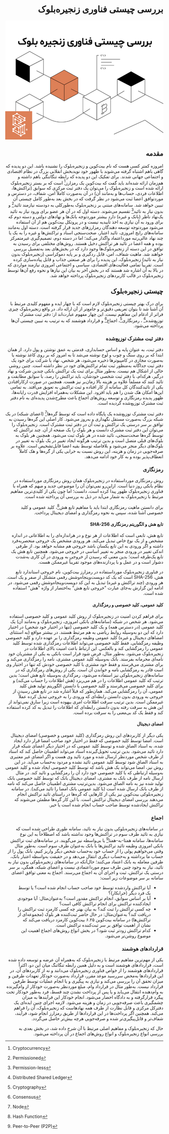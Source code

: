 <div dir="rtl">

# بررسی چیستی فناوری زنجیره‌بلوک

![Image](3.jpeg)
  
## مقدمه
  
امروزه کمتر کسی هست که نام بیت‌کوین و زنجیره‌بلوک را نشنیده باشد. این دو پدیده که گاهی باهم اشتباه گرفته می‌شوند با ظهور خود نویدبخش انقلابی بزرگ در نظام اقتصادی و اجتماعی جهانی شدند. برای تفکیک این دو پدیده که رابطه تنگاتنگی باهم داشته و هم‌زمان ارائه شده‌اند باید گفت که بیت‌کوین یک رمزارز[^1] است که بر بستر زنجیره‌بلوک ارائه شده است و زنجیره‌بلوک را می‌توان یک دفتر ثبت مرکزی که سوابق (تراکنش‌ها، اطلاعات فردی، حساب‌ها و به‌مانند آن) در آن به‌صورت کاملاً امن، شفاف، در دسترس و موردتوافق اعضا ثبت می‌شود در نظر گرفت که در بخش بعد به‌طور کامل چیستی آن تبیین خواهد شد. سامانه‌های مبتنی بر زنجیره‌بلوک به‌طورکلی به دودسته نیازمند تائید[^2] و بدون نیاز به تائید[^3]  تقسیم می‌شوند. دسته اول که در آن هر عضو برای ورود نیاز به تائید یک‌نهاد ناظر (بانک و غیره) دارد بیشتر موردتوجه بانک‌ها و نهادهای دولتی و دسته دوم که برای ورود به آن نیازی به اخذ تأییدیه نیست و در پروتکل بیت‌کوین هم از آن استفاده می‌شود موردتوجه توسعه دهندگان رمزارزهای جدید قرار گرفته است. دسته اول به‌مانند سامانه‌های رایج امروزی، تائید اعتبار، صحت‌سنجی اسناد و تراکنش‌ها و غیره را به یک یا چند ‌نهاد عالی‌رتبه مورداعتماد واگذار می‌کند؛ اما در دسته دوم، تصمیم‌گیری غیرمتمرکز بوده و همه اعضا در تائید هر تراکنش دخیل هستند. روش‌های مختلفی برای رسیدن به توافق در این دسته از زنجیره‌بلوک‌ها وجود دارد که در بخش‌های بعد به‌تفصیل بررسی خواهند شد. ماهیت شفاف، امن، قابل ردگیری و بر پایه دموکراسی (زنجیره‌بلوک بدون نیاز به تائید) زنجیره‌بلوک، این پدیده را برای هر صنعتی جذاب و قابل پیاده‌سازی کرده است. تقریباً تمامی فعالیت‌های اقتصادی، سیاسی و اجتماعی امروزی نیازمند مواردی که در بالا به آن اشاره شد هستند که در بخش آخر به بیان این نیازها و نحوه رفع آن‌ها توسط زنجیره‌بلوک در قالب کاربردهای زنجیره‌بلوک پرداخته خواهد شد.

## چیستی زنجیره‌بلوک
  
برای درک بهتر چیستی زنجیره‌بلوک لازم است که با چهار ایده و مفهوم کلیدی مرتبط با آن آشنا شد تا بتوان تعریفی دقیق‌تر و جامع‌تر از آن ارائه داد. در واقع زنجیره‌بلوک چیزی فراتر از ادغام این مفاهیم نیست. این چهار مفهوم عبارت‌اند از: دفتر ثبت مشترک توزیع‌شده[^4] ، رمزنگاری[^5]، اجماع[^6] و قرارداد هوشمند که به ترتیب به تبیین چیستی آن‌ها پرداخته می‌شود.

### دفتر ثبت مشترک توزیع‌شده

دفتر ثبت، به عنوان پایه و اساس حسابداری، قدمتی به عمق نوشتن و پول دارد. از همان ابتدا که بر روی سنگ و چوب و لوح نوشته می‌شد تا به امروز که بر روی کاغذ نوشته یا به‌صورت مجازی در کامپیوترها ذخیره می‌شود، هر شخص، نهاد یا شرکت برای خود یک دفتر ثبت جداگانه به‌منظور ثبت تمام تراکنش‌های خود در نظر داشته است. چنین روشی خالی از اشکال هم نیست. به‌طور مثال برای ثبت یک تراکنش بانکی چندین شرکت و نهاد درگیر، هرکدام، با دفتر ثبت شخصی خودشان، باید تراکنش را رصد، با سوابق مطابقت و تائید کنند که مسلماً علاوه بر هزینه بالا زمان‌بر نیز هست. همچنین در صورت ازکارافتادن یکی از تائید‌کنندگان کل سامانه از کار افتاده و ثبت تراکنش به تعویق می‌افتد. به تمامی این‌ها امکان هک شدن را هم باید افزود. این مشکلات به‌همراه افزایش قدرت رایانه‌ها، ظهور پدیده رمزنگاری و توسعه روش‌های اجماع باعث مطرح‌شدن پدیده‌ای به نام دفتر ثبت مشترک توزیع‌شده گردیده است.
  
دفتر ثبت مشترک توزیع‌شده یک پایگاه داده است که توسط گره‌ها[^7] (اعضای شبکه) در یک شبکه بزرگ به‌صورت مستقل نگهداری و به‌روز می‌شود. کار اصلی این گره‌ها رسیدن به توافق بر سر درستی یک تراکنش و ثبت آن در دفتر ثبت مشترک است. زنجیره‌بلوک را می‌توان این دفتر ثبت مشترک دانست و هر بلوک را یک صفحه از آن. چند تراکنش که توسط گره‌ها صحت‌سنجی، تائید شده در هر بلوک ثبت می‌شود. همچنین هر بلوک به بلوک‌های قبلی متصل است و بدین ترتیب هرگونه ایجاد تغییر در یک بلوک به تغییر در بلوک‌های دیگر منجر می‌شود و بلافاصله توسط بقیه اعضا قابل‌تشخیص است. علاوه بر صرفه‌جویی در زمان و هزینه، این روش نسبت به خرابی یکی از گره‌ها و هک کاملاً انعطاف‌پذیر بوده و به کار خود ادامه می‌دهد.
  
### رمزنگاری

روش رمزنگاری مورداستفاده در زنجیره‌بلوک همان روش رمزنگاری مورداستفاده در نظام بانکی روز دنیا است. ازاین‌رو نمی‌توان آن را موضوعی جدید و مبهم که همراه با فناوری زنجیره‌بلوک ظهور پیدا کرده است، دانست؛ اما چون یکی از کلیدی‌ترین مفاهیم مرتبط با زنجیره‌بلوک به شمار می‌آید در ذیل به بررسی آن پرداخته شده است.
  
برای دانستن ماهیت رمزنگاری ابتدا باید با مفاهیم تابع هش[^8]، کلید عمومی و کلید خصوصی آشنا شده، سپس به نحوه رمزگذاری و امضای دیجیتال پرداخت.
  
#### تابع هش و الگوریتم رمزنگاری SHA-256
  
تابع هش، تابعی است که اطلاعات از هر نوع و در هراندازه‌ای را به اطلاعاتی در اندازه مشخص و از یک نوع خاص تبدیل می‌کند. هر ورودی مشخص یک خروجی منحصربه‌فرد داشته و اگر ورودی به این تابع یکسان باشد خروجی هم مشابه خواهد بود. از طرفی اندکی تغییر در ورودی منجر به تغییر اساسی در خروجی می‌شود. همچنین تابع هش یک تابع یک‌طرفه است؛ بدین معنی که رسیدن از خروجی به ورودی در آن کاری به‌شدت دشوار است و در عمل و با پردازنده‌های موجود تقریباً غیرممکن هست.

در فناوری زنجیره‌بلوک مورداستفاده در رمزارز بیت‌کوین، نام خروجی استاندارد تابع هش، SHA-256  است که یک کد دویست‌وپنجاه‌وشش رقمی متشکل از صفر و یک است. هر ورودی (چند تراکنش و غیره) تبدیل به این کد دویست‌وپنجاه‌وشش رقمی می‌شود. در ادامه این گزارش به‌جای عبارت "خروجی تابع هش" به‌اختصار از واژه "هش" استفاده شده است.
  
#### کلید عمومی، کلید خصوصی و رمزگذاری

برای فراهم کردن امنیت در زنجیره‌بلوک از روش کلید عمومی و کلید خصوصی استفاده می‌شود. هر شخص در شبکه (سامانه‌های بانکی امروزی، زنجیره‌بلوک و به‌مانند آن) یک کلید عمومی (در دسترس همه) و یک کلید خصوصی (تنها در اختیار خود شخص) در اختیار دارد که این دو به‌وسیله روابط ریاضی به هم مرتبط هستند. در بیشتر مواقع (به استثتای امضاهای دیجیتال و غیره) کلید عمومی وظیفه رمزگذاری را بر عهده دارد و کلید خصوصی وظیفه رمزگشایی. فقط کلید خصوصی می‌تواند اطلاعات رمزگذاری شده توسط کلید عمومی را رمزگشایی کند و بالعکس. این ارتباط باعث امنیت بالای اطلاعات در زنجیره‌بلوک می‌شود. به‌طور مثال، فرض شود قرار است بانکی به یکی از مشتریان خود نامه‌ای محرمانه بفرستد. بانک به‌وسیله کلید عمومی مشتری، نامه را رمزگذاری می‌کند و برای مشتری می‌فرستد و فقط خود مشتری با کلید خصوصی خودش که تنها در اختیار وی است قادر به رمزگشایی نامه و خواندن آن است. یکی از روش‌های رمزگذاری که در سامانه‌های زنجیره‌بلوکی نیز استفاده می‌شود، رمزگذاری به‌وسیله تابع هش است؛ بدین ترتیب که کلید عمومی اطلاعات را در هم می‌ریزد (هش اطلاعات را حساب می‌کند) و برای کلید خصوصی می‌فرستد و کلید خصوصی با دانستن الگوریتم تولید هش کلید عمومی، آن را رمزگشایی می‌کند. همان‌طور که قبلاً اشاره شد در تابع هش رسیدن از خروجی به ورودی بدون دانستن رابطه‌ای که ورودی را به خروجی تبدیل کرده عملاً غیرممکن است. بدین ترتیب سرقت اطلاعات امری بیهوده است زیرا سارق نمی‌تواند از این هش به سرقت رفته بدون دانستن رابطه‌ای که اطلاعات را تبدیل به کد کرده استفاده کند و فقط یک کد بی‌معنی را به سرقت برده است.

#### امضای دیجیتال

یکی دیگر از کاربردهای این روش رمزگذاری (کلید عمومی و خصوصی) امضای دیجیتال است. امضا توسط کلید خصوصی که فقط در اختیار خود صاحب امضا قرار دارد ایجاد شده، به اسناد الصاق شده و توسط کلید عمومی که در اختیار دیگر اعضای شبکه قرار دارد تائید می‌شود. بدین ترتیب تحویل‌گیرنده اسناد می‌تواند اطمینان حاصل کند که اسناد از طرف شخص موردنظر ارسال شده و مورد تائید وی هست و اگر امضای غیر معتبری به اسناد الصاق شود توسط کلید عمومی تائید نشده و مردود به‌حساب می‌آید. در این روش نیز، امضا می‌تواند یک هش باشد که توسط کلید خصوصی ایجاد شده و کلید عمومی به‌وسیله ارتباطی که با کلید خصوصی خود دارد آن را رمزگشایی و تائید کند. در مثال ارسال نامه از طرف بانک به مشتری، امضای دیجیتال بانک که توسط کلید خصوصی بانک تولید شده نیز به نامه الصاق می‌شود. بدین‌ترتیب مشتری اطمینان حاصل می‌کند که نامه از طرف بانک ارسال شده است (با کلید عمومی بانک امضا را تائید می‌کند). در سامانه زنجیره‌بلوکی بیت‌کوین نیز یکی از کارهایی که گره‌ها در راستای تائید تراکنش انجام می‌دهند بررسی امضای دیجیتال تراکنش است. با این کار گره‌ها مطمئن می‌شوند که تراکنش ایجادشده توسط صاحب حساب انجام شده است یا خیر.

### اجماع

در سامانه‌های زنجیره‌بلوکی بدون نیاز به تائید، سامانه طوری طراحی شده است که نیازی به تائید طرف سوم در تراکنش‌ها وجود نداشته باشد که اصطلاحاً به این نوع سامانه‌ها، سامانه همتا-به-همتا[^9] یا بی‌واسطه نیز می‌گویند. در سامانه‌های ثبت تراکنش بانکی امروزی وظیفه تائید تراکنش‌ها با بانک به‌عنوان طرف سوم است. به‌طور مثال وقتی می‌خواهیم پولی را از حساب خود به‌حساب شخص دیگر واریز کنیم، بانک پول را از حساب ما برداشته و به‌حساب دیگری انتقال می‌دهد و در حقیقت به‌واسطه اعتبار بانک، طرفین معامله به بانک اعتماد می‌کنند؛ حال‌آنکه در سامانه‌های زنجیره‌بلوکی بدون نیاز به تائید، نیاز به وجود چنین طرف سوم مورداعتمادی نیست و اعضای شبکه، همگی، بر سر درستی یک تراکنش، ثبت و اجرای آن به اجماع می‌رسند. اجماع به معنی توافق اعضای سامانه بر سر موضوعات زیر است:

-	آیا تراکنش واردشده توسط خود صاحب حساب انجام شده است؟ یا توسط یک فرد دیگر (خرابکار)؟
-	آیا بر اساس سوابق، انجام تراکنش مقدور است؟ به‌عنوان‌مثال: آیا موجودی ایجادکننده تراکنش برای انجام تراکنش کافی است؟
-	چه کسی تراکنش را ثبت کند؟ به بیان بهتر چه کسی کارمزد ثبت تراکنش را دریافت کند؟ به‌عنوان‌مثال: در حال حاضر ثبت‌کننده هر بلوک (مجموعه‌ای از تراکنش‌ها) در سامانه بیت‌کوین ۶.۲۵ بیت‌کوین کارمزد دریافت می‌کند که نشان از اهمیت توافق بر سر ثبت‌کننده تراکنش است.
-	کدام تراکنش زودتر ثبت شود؟ در بخش انواع روش‌های اجماع اهمیت این موضوع روشن‌تر می‌شود.

### قراردادهای هوشمند
  
یکی از مهم‌ترین مفاهیم مرتبط با زنجیره‌بلوک که به‌همراه آن عرضه و توسعه داده شده است، قراردادهای هوشمند است و به دلیل همین رابطه تنگاتنگ میان این دو، اکثراً قراردادهای هوشمند را از خواص فناوری زنجیره‌بلوک می‌دانند و نه از کاربردهای آن. در این قراردادها به‌محض سررسید موعد مقرر، قرارداد به‌صورت خودکار تعهدات طرفین و میزان تحقق آن را بررسی می‌کند و نیازی به پیگیری و یا انجام عملیات توسط طرفین قرارداد نیست. به‌طور مثال در قرارداد وام، مبلغ موردنظر به‌صورت خودکار از وام‌گیرنده به وام‌دهنده انتقال می‌یابد و یا پس از پرداخت نشدن چند قسط، فرد به‌طور خودکار تحت پیگرد قرارگرفته و به دادگاه احضار می‌شود. انجام خودکار این فرآیندها به میزان چشمگیری باعث صرفه‌جویی در زمان و هزینه می‌شود. لازمه اجرای چنین ایده‌ای یک دفترکل مرکزی و قابل نظارت از طرف همه نهادهاست که زنجیره‌بلوک، آن را فراهم می‌کند. همچنین اگر پرداخت‌ها در این قراردادها از طریق رمزارز انجام شود، فرآیند، شفاف‌تر و قابل‌پیگیری‌‌تر شده و صرفه‌جویی هرچه بیش‌تر حاصل می‌گردد.
  
حال که زنجیره‌بلوک و مفاهیم اصلی مرتبط با آن شرح داده شد، در بخش بعدی به بررسی انواع زنجیره‌بلوک و انواع روش‌های اجماع در آن پرداخته می‌شود.

[^1]: Cryptocurrency

[^2]: Permissioned

[^3]: Permission-less

[^4]: Distributed Shared Ledger

[^5]: Cryptography

[^6]: Consensus

[^7]: Node

[^8]: Hash Function

[^9]: Peer-to-Peer (P2P)

</div>
